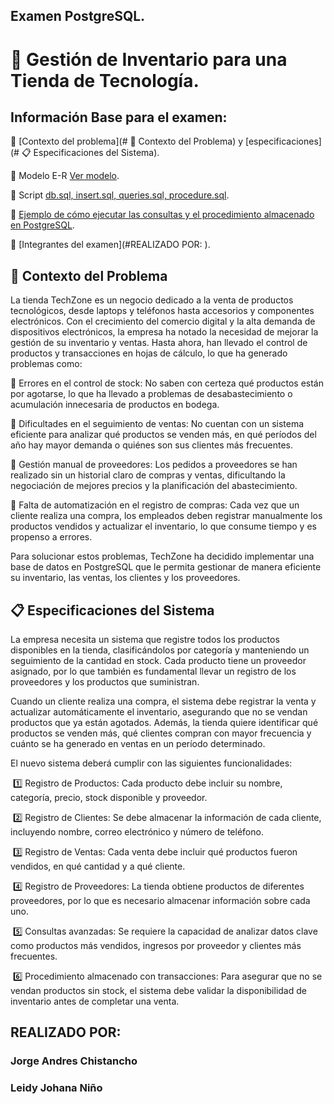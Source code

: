 ## Examen PostgreSQL.



# 🏪 Gestión de Inventario para una Tienda de Tecnología.



## Información Base para el examen: 

📌 [Contexto del problema](# 📌 Contexto del Problema) y [especificaciones](# 📋 Especificaciones del Sistema).

📌 Modelo E-R [Ver modelo](~/examenPostgreSQL/Src/assets/diagrama_postgresql.png).

📌 Script [db.sql, insert.sql, queries.sql, procedure.sql](Src/data).

📌 [Ejemplo de cómo ejecutar las consultas y el procedimiento almacenado en PostgreSQL](Src/data/procedureAndFunctions.sql).

📌 [Integrantes del examen](#REALIZADO POR: ).





## 📌 Contexto del Problema

La tienda TechZone es un negocio dedicado a la venta de productos tecnológicos, desde laptops y teléfonos hasta accesorios y componentes electrónicos. Con el crecimiento del comercio digital y la alta demanda de dispositivos electrónicos, la empresa ha notado la necesidad de mejorar la gestión de su inventario y ventas. Hasta ahora, han llevado el control de productos y transacciones en hojas de cálculo, lo que ha generado problemas como:

🔹 Errores en el control de stock: No saben con certeza qué productos están por agotarse, lo que ha llevado a problemas de desabastecimiento o acumulación innecesaria de productos en bodega.

🔹 Dificultades en el seguimiento de ventas: No cuentan con un sistema eficiente para analizar qué productos se venden más, en qué períodos del año hay mayor demanda o quiénes son sus clientes más frecuentes.

🔹 Gestión manual de proveedores: Los pedidos a proveedores se han realizado sin un historial claro de compras y ventas, dificultando la negociación de mejores precios y la planificación del abastecimiento.

🔹 Falta de automatización en el registro de compras: Cada vez que un cliente realiza una compra, los empleados deben registrar manualmente los productos vendidos y actualizar el inventario, lo que consume tiempo y es propenso a errores.

Para solucionar estos problemas, TechZone ha decidido implementar una base de datos en PostgreSQL que le permita gestionar de manera eficiente su inventario, las ventas, los clientes y los proveedores.



## 📋 Especificaciones del Sistema

La empresa necesita un sistema que registre todos los productos disponibles en la tienda, clasificándolos por categoría y manteniendo un seguimiento de la cantidad en stock. Cada producto tiene un proveedor asignado, por lo que también es fundamental llevar un registro de los proveedores y los productos que suministran.

Cuando un cliente realiza una compra, el sistema debe registrar la venta y actualizar automáticamente el inventario, asegurando que no se vendan productos que ya están agotados. Además, la tienda quiere identificar qué productos se venden más, qué clientes compran con mayor frecuencia y cuánto se ha generado en ventas en un período determinado.

El nuevo sistema deberá cumplir con las siguientes funcionalidades:

​    1️⃣ Registro de Productos: Cada producto debe incluir su nombre, categoría, precio, stock disponible y proveedor.

​    2️⃣ Registro de Clientes: Se debe almacenar la información de cada cliente, incluyendo nombre, correo electrónico y número de teléfono.

​    3️⃣ Registro de Ventas: Cada venta debe incluir qué productos fueron vendidos, en qué cantidad y a qué cliente.

​    4️⃣ Registro de Proveedores: La tienda obtiene productos de diferentes proveedores, por lo que es necesario almacenar información sobre cada uno.

​    5️⃣ Consultas avanzadas: Se requiere la capacidad de analizar datos clave como productos más vendidos, ingresos por proveedor y clientes más frecuentes.

​    6️⃣ Procedimiento almacenado con transacciones: Para asegurar que no se vendan productos sin stock, el sistema debe validar la disponibilidad de inventario antes de completar una venta.



## REALIZADO POR: 

### Jorge Andres Chistancho

### Leidy Johana Niño